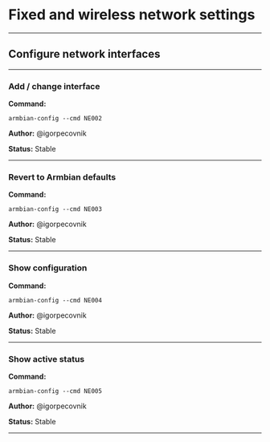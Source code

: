 # Fixed and wireless network settings


***

## Configure network interfaces


***

### Add / change interface
**Command:** 
~~~
armbian-config --cmd NE002
~~~

**Author:** @igorpecovnik

**Status:** Stable



***

### Revert to Armbian defaults
**Command:** 
~~~
armbian-config --cmd NE003
~~~

**Author:** @igorpecovnik

**Status:** Stable



***

### Show configuration
**Command:** 
~~~
armbian-config --cmd NE004
~~~

**Author:** @igorpecovnik

**Status:** Stable



***

### Show active status
**Command:** 
~~~
armbian-config --cmd NE005
~~~

**Author:** @igorpecovnik

**Status:** Stable



***

